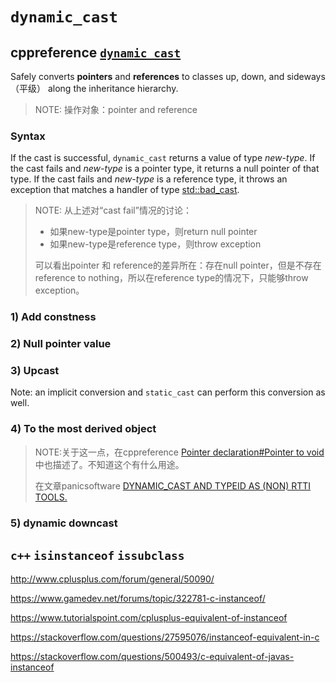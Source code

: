 # `dynamic_cast`



## cppreference [`dynamic_cast`](https://en.cppreference.com/w/cpp/language/dynamic_cast)

Safely converts **pointers** and **references** to classes up, down, and sideways（平级） along the inheritance hierarchy.

> NOTE: 操作对象：pointer and reference



### Syntax

If the cast is successful, `dynamic_cast` returns a value of type *new-type*. If the cast fails and *new-type* is a pointer type, it returns a null pointer of that type. If the cast fails and *new-type* is a reference type, it throws an exception that matches a handler of type [std::bad_cast](https://en.cppreference.com/w/cpp/types/bad_cast).

> NOTE: 从上述对“cast fail”情况的讨论：
>
> - 如果new-type是pointer type，则return null pointer
> - 如果new-type是reference type，则throw exception
>
> 可以看出pointer 和 reference的差异所在：存在null pointer，但是不存在reference to nothing，所以在reference type的情况下，只能够throw exception。

### 1) Add constness



### 2) Null pointer value



### 3) Upcast

Note: an implicit conversion and `static_cast` can perform this conversion as well.

### 4) To the most derived object

> NOTE:关于这一点，在cppreference [Pointer declaration#Pointer to void](https://en.cppreference.com/w/cpp/language/pointer#Pointers_to_void)中也描述了。不知道这个有什么用途。
>
> 在文章panicsoftware [DYNAMIC_CAST AND TYPEID AS (NON) RTTI TOOLS.](https://blog.panicsoftware.com/dynamic_cast-and-typeid-as-non-rtti-tools/)

### 5) dynamic downcast

## `c++` `isinstanceof` `issubclass`

http://www.cplusplus.com/forum/general/50090/

https://www.gamedev.net/forums/topic/322781-c-instanceof/

https://www.tutorialspoint.com/cplusplus-equivalent-of-instanceof

https://stackoverflow.com/questions/27595076/instanceof-equivalent-in-c

https://stackoverflow.com/questions/500493/c-equivalent-of-javas-instanceof





